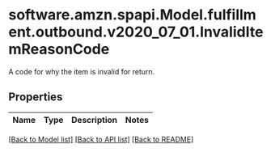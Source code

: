 # software.amzn.spapi.Model.fulfillment.outbound.v2020_07_01.InvalidItemReasonCode
A code for why the item is invalid for return.

## Properties

Name | Type | Description | Notes
------------ | ------------- | ------------- | -------------

[[Back to Model list]](../README.md#documentation-for-models) [[Back to API list]](../README.md#documentation-for-api-endpoints) [[Back to README]](../README.md)

